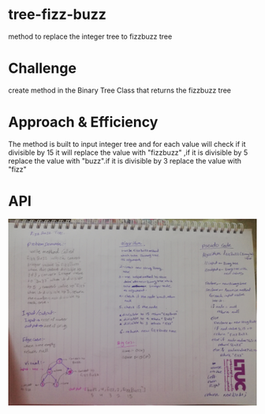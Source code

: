 # tree-fizz-buzz
method to replace the integer tree to fizzbuzz tree

# Challenge
create method in the Binary Tree Class that returns the fizzbuzz tree

# Approach & Efficiency
The method is built to input integer tree and for each value will check if it divisible by 15 
it will replace the value with  "fizzbuzz" ,if it is divisible by 5
replace the value with  "buzz".if it is divisible by 3
replace the value with  "fizz"

# API
![fizzbuzz](https://github.com/BayanKhalil/401-data-structures-and-algorithms/blob/main/Data-Structures/Tree/assests/fizzBuzz.jpg)

